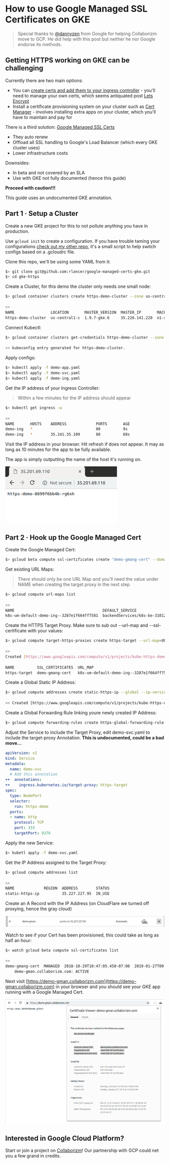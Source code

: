 # How to use Google Managed SSL Certificates on GKE
 
> Special thanks to [@dannyzen](https://github.com/dannyzen) from Google for helping Collaborizm move to GCP. He did help with this post but neither he nor Google endorse its methods.
 
## Getting HTTPS working on GKE can be challenging

Currently there are two main options:

* You can [create certs and add them to your ingress controller](https://cloud.google.com/kubernetes-engine/docs/how-to/ingress-multi-ssl) - 
you'll need to manage your own certs, which seems antiquated post [
Lets Encrypt](https://letsencrypt.org/)        
* Install a certificate provisioning system on your cluster such as [Cert Manager](https://github.com/jetstack/cert-manager) - involves installing extra apps on your cluster, which you'll have to maintain and pay for

There is a third solution: [Google Managed SSL Certs](https://cloud.google.com/load-balancing/docs/ssl-certificates#certificate-resource-status)
 
* They auto renew 
* Offload all SSL handling to Google's Load Balancer (which every GKE cluster uses) 
* Lower infrastructure costs   
 
Downsides:

* In beta and not covered by an SLA
* Use with GKE not fully documented (hence this guide)  
   
**Proceed with caution!!!**

This guide uses an undocumented GKE annotation.
 
 ## Part 1 &middot; Setup a Cluster
 
Create a new GKE project for this to not pollute anything you have in production.
 
Use ```gcloud init``` to create a configuration. 
If you have trouble taming your configurations [check out my other repo](https://github.com/rlancer/GCloud-Configuration-Auto-Switcher), it's a small script to help switch configs based on a .gcloudrc file. 

Clone this repo, we'll be using some YAML from it: 

```bash
$> git clone git@github.com:rlancer/google-managed-certs-gke.git
$> cd gke-https
```

Create a Cluster, for this demo the cluster only needs one small node:

```bash
$> gcloud container clusters create https-demo-cluster --zone us-central1-c --machine-type g1-small --num-nodes 1

>>
NAME                LOCATION       MASTER_VERSION  MASTER_IP       MACHINE_TYPE   NODE_VERSION  NUM_NODES  STATUS
https-demo-cluster  us-central1-c  1.9.7-gke.6     35.226.141.220  n1-standard-1  1.9.7-gke.6   3          RUNNING
```

Connect Kubectl:

```bash
$> gcloud container clusters get-credentials https-demo-cluster --zone us-central1-c 

>> kubeconfig entry generated for https-demo-cluster.
```
Apply configs:  

```bash
$> kubectl apply -f demo-app.yaml
$> kubectl apply -f demo-svc.yaml
$> kubectl apply -f demo-ing.yaml
```

Get the IP address of your Ingress Controller:

> Within a few minutes for the IP address should appear

```bash
$> kubectl get ingress -w 

>>  
NAME       HOSTS    ADDRESS             PORTS       AGE
demo-ing   *                            80          9s
demo-ing   *        35.241.35.109       80          68s
```

Visit the IP address in your browser. Hit refresh if does not appear. It may as long as 10 minutes for the app to be fully available.

The app is simply outputting the name of the host it's running 
on.

![host name app running on HTTP](screenshots/non_http_success.png) 


## Part 2 &middot; Hook up the Google Managed Cert 

Create the Google Managed Cert:

```bash
$> gcloud beta compute ssl-certificates create "demo-gmang-cert" --domains demo-gman.collaborizm.com
```

Get existing URL Maps:
> There should only be one URL Map and you'll need the value under NAME when creating the target proxy in the next step
```bash
$> gcloud compute url-maps list

>>
NAME                                       DEFAULT_SERVICE
k8s-um-default-demo-ing--3287e1f664ff7581  backendServices/k8s-be-31012--3287e1f664ff7581
```

Create the HTTPS Target Proxy. Make sure to sub out --url-map and --ssl-certificate with your values:
```bash
$> gcloud compute target-https-proxies create https-target --url-map=URL_MAP_VALUE_FROM_ABOVE --ssl-certificates=demo-gmang-cert

>> 
Created [https://www.googleapis.com/compute/v1/projects/kube-https-demo/global/targetHttpsProxies/https-target].

NAME          SSL_CERTIFICATES  URL_MAP
https-target  demo-gmang-cert   k8s-um-default-demo-ing--3287e1f664ff7581
```

Create a Global Static IP Address:
```bash
$> gcloud compute addresses create static-https-ip --global --ip-version IPV4

>> Created [https://www.googleapis.com/compute/v1/projects/kube-https-demo/global/addresses/static-https-ip].
```

Create a Global Forwarding Rule linking youre newly created IP Address:
```bash
$> gcloud compute forwarding-rules create https-global-forwarding-rule --global --ip-protocol=TCP --ports=443 --target-https-proxy=https-target --address static-https-ip 
``` 

Adjust the Service to include the Target Proxy, edit demo-svc.yaml to include the target-proxy Annotation. **This is undocumented, could be a bad move...**

```yaml
apiVersion: v1
kind: Service
metadata:
  name: demo-svc
  # Add this annotation
++  annotations:
++    ingress.kubernetes.io/target-proxy: https-target
spec:
  type: NodePort
  selector:
    run: https-demo
  ports:
  - name: http
    protocol: TCP
    port: 333
    targetPort: 9376
```

Apply the new Service:
```bash
$> kubetl apply -f demo-svc.yaml
```

Get the IP Address assigned to the Target Proxy:
```bash
$> gcloud compute addresses list
 
>>
NAME             REGION  ADDRESS        STATUS
static-https-ip          35.227.227.95  IN_USE

```
Create an A Record with the IP Address (on CloudFlare we turned off proxying, hence the gray cloud)

![dns entry CloudFlare](screenshots/dns_entry.png)

Watch to see if your Cert has been provisioned, this could take as long as half an hour: 

```bash
$> watch gcloud beta compute ssl-certificates list

>>
demo-gmang-cert  MANAGED  2018-10-29T10:47:05.450-07:00  2019-01-27T09:48:20.000-08:00  ACTIVE
    demo-gman.collaborizm.com: ACTIVE
```

Next visit [https://demo-gman.collaborizm.com](https://demo-gman.collaborizm.com) in your browser and you should see your GKE app running with a Google Managed Cert.

![successful](screenshots/success.png)

## Interested in Google Cloud Platform?

Start or join a project on [Collaborizm](https://www.collaborizm.com)! Our partnership with GCP could net you a few grand in credits. 
